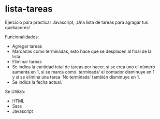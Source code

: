 # lista-tareas
Ejercicio para practicar Javascript, ¡Una lista de tareas para agragar tus quehaceres! 


Funcionalidades:
- Agregar tareas
- Marcarlas como terminadas, esto hace que se desplacen al final de la lista
- Eliminar tareas
- Se indica la cantidad total de tareas por hacer, si se crea uno el nùmero aumenta en 1, si se marca como 'terminada' el contador disminuye en 1 y si se elimina una tarea 'No terminada' también disminuye en 1.
- Se indica la fecha actual. 

Se Utilizó: 
- HTML
- Sass
- Javascript
